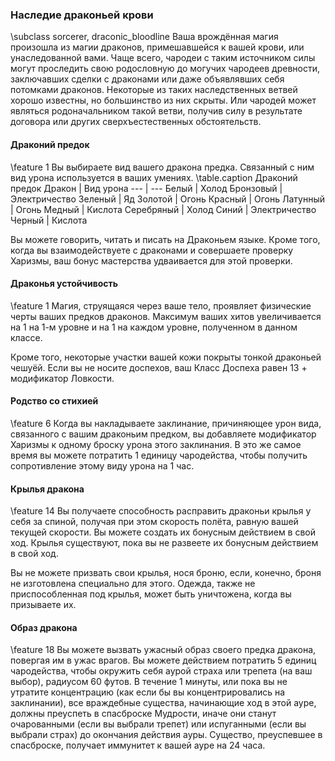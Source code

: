 ### Наследие драконьей крови
\subclass sorcerer, draconic_bloodline
Ваша врождённая магия произошла из магии драконов, примешавшейся к вашей крови, или унаследованной вами. Чаще всего, чародеи с таким источником силы могут проследить свою родословную до могучих чародеев древности, заключавших сделки с драконами или даже объявлявших себя потомками драконов. Некоторые из таких наследственных ветвей хорошо известны, но большинство из них скрыты. Или чародей может являться родоначальником такой ветви, получив силу в результате договора или других сверхъестественных обстоятельств.

#### Драконий предок
\feature 1
Вы выбираете вид вашего дракона предка. Связанный с ним вид урона используется в ваших умениях.
\table.caption Драконий предок
Дракон | Вид урона
--- | ---
Белый | Холод
Бронзовый | Электричество
Зеленый | Яд
Золотой | Огонь
Красный | Огонь
Латунный | Огонь
Медный | Кислота
Серебряный | Холод
Синий | Электричество
Черный | Кислота

Вы можете говорить, читать и писать на Драконьем языке. Кроме того, когда вы взаимодействуете с драконами и совершаете проверку Харизмы, ваш бонус мастерства удваивается для этой проверки.

#### Драконья устойчивость
\feature 1
Магия, струящаяся через ваше тело, проявляет физические черты ваших предков драконов. Максимум ваших хитов увеличивается на 1 на 1-м уровне и на 1 на каждом уровне, полученном в данном классе.

Кроме того, некоторые участки вашей кожи покрыты тонкой драконьей чешуёй. Если вы не носите доспехов, ваш Класс Доспеха равен 13 + модификатор Ловкости.

#### Родство со стихией
\feature 6
Когда вы накладываете заклинание, причиняющее урон вида, связанного с вашим драконьим предком, вы добавляете модификатор Харизмы к одному броску урона этого заклинания. В это же самое время вы можете потратить 1 единицу чародейства, чтобы получить сопротивление этому виду урона на 1 час.

#### Крылья дракона
\feature 14
Вы получаете способность расправить драконьи крылья у себя за спиной, получая при этом скорость полёта, равную вашей текущей скорости. Вы можете создать их бонусным действием в свой ход. Крылья существуют, пока вы не развеете их бонусным действием в свой ход.

Вы не можете призвать свои крылья, нося броню, если, конечно, броня не изготовлена специально для этого. Одежда, также не приспособленная под крылья, может быть уничтожена, когда вы призываете их.

#### Образ дракона
\feature 18
Вы можете вызвать ужасный образ своего предка дракона, повергая им в ужас врагов. Вы можете действием потратить 5 единиц чародейства, чтобы окружить себя аурой страха или трепета (на ваш выбор), радиусом 60 футов. В течение 1 минуты, или пока вы не утратите концентрацию (как если бы вы концентрировались на заклинании), все враждебные существа, начинающие ход в этой ауре, должны преуспеть в спасброске Мудрости, иначе они станут очарованными (если вы выбрали трепет) или испуганными (если вы выбрали страх) до окончания действия ауры. Существо, преуспевшее в спасброске, получает иммунитет к вашей ауре на 24 часа.
